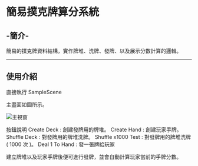 # 簡易撲克牌算分系統

## -簡介-
簡易的撲克牌資料結構，實作牌堆、洗牌、發牌、以及展示分數計算的邏輯。

---

## 使用介紹
直接執行 SampleScene

主畫面如圖所示。

![主視窗](https://i.ibb.co/2s1rDWX/Excel-Converter.png)

按鈕說明
Create Deck : 創建發牌用的牌堆。
Create Hand : 創建玩家手牌。
Shuffle Deck : 對發牌用的牌堆洗牌。
Shuffle x1000 Test : 對發牌用的牌堆洗牌 ( 1000 次 )。
Deal 1 To Hand : 發一張牌給玩家

建立牌堆以及玩家手牌後便可進行發牌，並會自動計算玩家當前的手牌分數。
